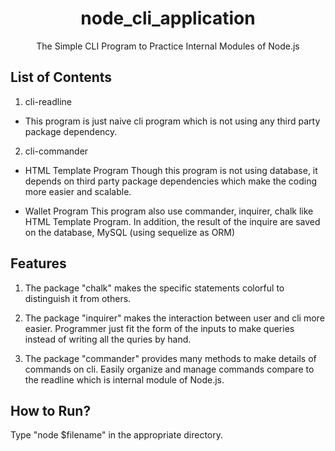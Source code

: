 <h1 align="center">node_cli_application</h1>
<div align="center">
    The Simple CLI Program to Practice Internal Modules of Node.js
</div>

## List of Contents

1. cli-readline

-   This program is just naive cli program which is not using any third party package dependency.

2. cli-commander

-   HTML Template Program
    Though this program is not using database, it depends on third party package dependencies which make the coding more easier and scalable.

-   Wallet Program
    This program also use commander, inquirer, chalk like HTML Template Program. In addition, the result of the inquire are saved on the database, MySQL (using sequelize as ORM)

## Features

1. The package "chalk" makes the specific statements colorful to distinguish it from others.

2. The package "inquirer" makes the interaction between user and cli more easier. Programmer just fit the form of the inputs to make queries instead of writing all the quries by hand.

3. The package "commander" provides many methods to make details of commands on cli. Easily organize and manage commands compare to the readline which is internal module of Node.js.

## How to Run?

Type "node \$filename" in the appropriate directory.
